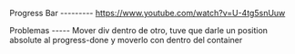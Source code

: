 Progress Bar --------- https://www.youtube.com/watch?v=U-4tg5snUuw

Problemas ----- Mover div dentro de otro, tuve que darle un position absolute al progress-done y moverlo con dentro del container